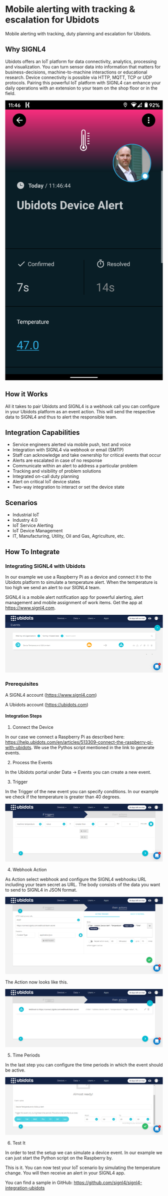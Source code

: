 # Mobile alerting with tracking & escalation for Ubidots

Mobile alerting with tracking, duty planning and escalation for Ubidots.

## Why SIGNL4

Ubidots offers an IoT platform for data connectivity, analytics, processing and visualization. You can turn sensor data into information that matters for business-decisions, machine-to-machine interactions or educational research. Device connectivity is possible via HTTP, MQTT, TCP or UDP protocols. Pairing this powerful IoT platform with SIGNL4 can enhance your daily operations with an extension to your team on the shop floor or in the field.

![SIGNL4](signl4-ubidots.png)

## How it Works

All it takes to pair Ubidots and SIGNL4 is a webhook call you can configure in your Ubidots platform as an event action. This will send the respective data to SIGNL4 and thus to alert the responsible team.

## Integration Capabilities

- Service engineers alerted via mobile push, text and voice
- Integration with SIGNL4 via webhook or email (SMTP)
- Staff can acknowledge and take ownership for critical events that occur
- Alerts are escalated in case of no response
- Communicate within an alert to address a particular problem
- Tracking and visibility of problem solutions
- Integrated on-call duty planning
- Alert on critical IoT device states
- Two-way integration to interact or set the device state

## Scenarios

- Industrial IoT
- Industry 4.0
- IoT Service Alerting
- IoT Device Management
- IT, Manufacturing, Utility, Oil and Gas, Agriculture, etc.

## How To Integrate

### Integrating SIGNL4 with Ubidots

In our example we use a Raspberry Pi as a device and connect it to the Ubidots platform to simulate a temperature alert. When the temperature is too high we send an alert to our SIGNL4 team.

SIGNL4 is a mobile alert notification app for powerful alerting, alert management and mobile assignment of work items. Get the app at https://www.signl4.com.

![Ubidots Events](ubidots-events.png)

### Prerequisites

A SIGNL4 account (https://www.signl4.com)

A Ubidots account (https://ubidots.com)

#### Integration Steps

1. Connect the Device  

In our case we connect a Raspberry Pi as described here: https://help.ubidots.com/en/articles/513309-connect-the-raspberry-pi-with-ubidots. We use the Pythos script mentioned in the link to generate events.

2. Process the Events  

In the Ubidots portal under Data -> Events you can create a new event.

3. Trigger  

In the Trigger of the new event you can specify conditions. In our example we check if the temperature is greater than 40 degrees.

![Trigger](ubidots-trigger.png)


4. Webhook Action  

As Action select webhook and configure the SIGNL4 webhooku URL including your team secret as URL. The body consists of the data you want to send to SIGNL4 in JSON format.

![webhook](ubidots-webhook.png)

The Action now looks like this.

![Action](ubidots-action.png)

5. Time Periods  

In the last step you can configure the time periods in which the event should be active.

![Time Periods](ubidots-time-periods.png)

6. Test It  

In order to test the setup we can simulate a device event. In our example we can just start the Python script on the Raspberry by.

This is it. You can now test your IoT scenario by simulating the temperature change. You will then receive an alert in your SIGNL4 app.

You can find a sample in GitHub:
https://github.com/signl4/signl4-integration-ubidots
